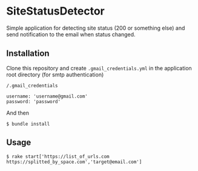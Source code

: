 # SiteStatusDetector

Simple application for detecting site status (200 or something else) and send
notification to the email when status changed.

## Installation

Clone this repository and create `.gmail_credentials.yml` in the application root directory (for smtp authentication)

```
/.gmail_credentials

username: 'username@gmail.com'
password: 'password'
```

And then

    $ bundle install

## Usage

    $ rake start['https://list_of_urls.com https://splitted_by_space.com','target@email.com']
